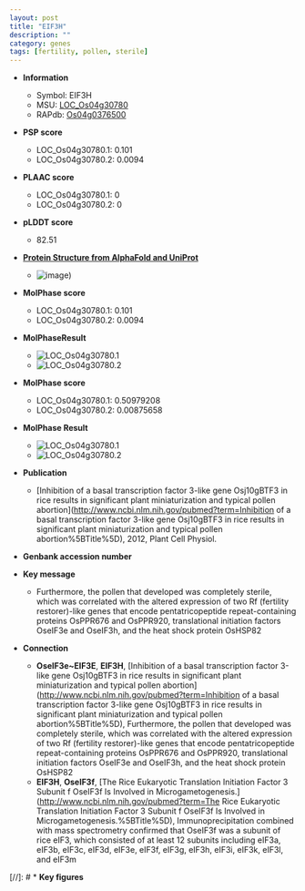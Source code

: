 ```yaml
---
layout: post
title: "EIF3H"
description: ""
category: genes
tags: [fertility, pollen, sterile]
---
```


* **Information**  
    + Symbol: EIF3H  
    + MSU: [LOC_Os04g30780](http://rice.plantbiology.msu.edu/cgi-bin/ORF_infopage.cgi?orf=LOC_Os04g30780)  
    + RAPdb: [Os04g0376500](http://rapdb.dna.affrc.go.jp/viewer/gbrowse_details/irgsp1?name=Os04g0376500)  

* **PSP score**  
    + LOC_Os04g30780.1: 0.101 
    + LOC_Os04g30780.2: 0.0094 

* **PLAAC score**  
    + LOC_Os04g30780.1: 0 
    + LOC_Os04g30780.2: 0 

* **pLDDT score**
    + 82.51

* **[Protein Structure from AlphaFold and UniProt](https://www.uniprot.org/uniprotkb/Q7XMI6/entry#structure)**
    + ![image](https://ricepsp.github.io/images/Q7/AF-Q7XMI6-F1.png))

* **MolPhase score**
    + LOC_Os04g30780.1: 0.101
    + LOC_Os04g30780.2: 0.0094

* **MolPhaseResult**
    + ![LOC_Os04g30780.1](https://ricepsp.github.io/pictures/LOC_Os04g/LOC_Os04g30780.1.png)
    + ![LOC_Os04g30780.2](https://ricepsp.github.io/pictures/LOC_Os04g/LOC_Os04g30780.2.png)

* **MolPhase score**
    + LOC_Os04g30780.1: 0.50979208
    + LOC_Os04g30780.2: 0.00875658

* **MolPhase Result**
    + ![LOC_Os04g30780.1](https://304243504.github.io/Pictures/LOC_Os04g/LOC_Os04g30780.1.png)
    + ![LOC_Os04g30780.2](https://304243504.github.io/Pictures/LOC_Os04g/LOC_Os04g30780.2.png)

* **Publication**  
    + [Inhibition of a basal transcription factor 3-like gene Osj10gBTF3 in rice results in significant plant miniaturization and typical pollen abortion](http://www.ncbi.nlm.nih.gov/pubmed?term=Inhibition of a basal transcription factor 3-like gene Osj10gBTF3 in rice results in significant plant miniaturization and typical pollen abortion%5BTitle%5D), 2012, Plant Cell Physiol.

* **Genbank accession number**  

* **Key message**  
    + Furthermore, the pollen that developed was completely sterile, which was correlated with the altered expression of two Rf (fertility restorer)-like genes that encode pentatricopeptide repeat-containing proteins OsPPR676 and OsPPR920, translational initiation factors OseIF3e and OseIF3h, and the heat shock protein OsHSP82

* **Connection**  
    + __OseIF3e~EIF3E__, __EIF3H__, [Inhibition of a basal transcription factor 3-like gene Osj10gBTF3 in rice results in significant plant miniaturization and typical pollen abortion](http://www.ncbi.nlm.nih.gov/pubmed?term=Inhibition of a basal transcription factor 3-like gene Osj10gBTF3 in rice results in significant plant miniaturization and typical pollen abortion%5BTitle%5D), Furthermore, the pollen that developed was completely sterile, which was correlated with the altered expression of two Rf (fertility restorer)-like genes that encode pentatricopeptide repeat-containing proteins OsPPR676 and OsPPR920, translational initiation factors OseIF3e and OseIF3h, and the heat shock protein OsHSP82
    + __EIF3H__, __OseIF3f__, [The Rice Eukaryotic Translation Initiation Factor 3 Subunit f OseIF3f Is Involved in Microgametogenesis.](http://www.ncbi.nlm.nih.gov/pubmed?term=The Rice Eukaryotic Translation Initiation Factor 3 Subunit f OseIF3f Is Involved in Microgametogenesis.%5BTitle%5D), Immunoprecipitation combined with mass spectrometry confirmed that OseIF3f was a subunit of rice eIF3, which consisted of at least 12 subunits including eIF3a, eIF3b, eIF3c, eIF3d, eIF3e, eIF3f, eIF3g, eIF3h, eIF3i, eIF3k, eIF3l, and eIF3m

[//]: # * **Key figures**  


